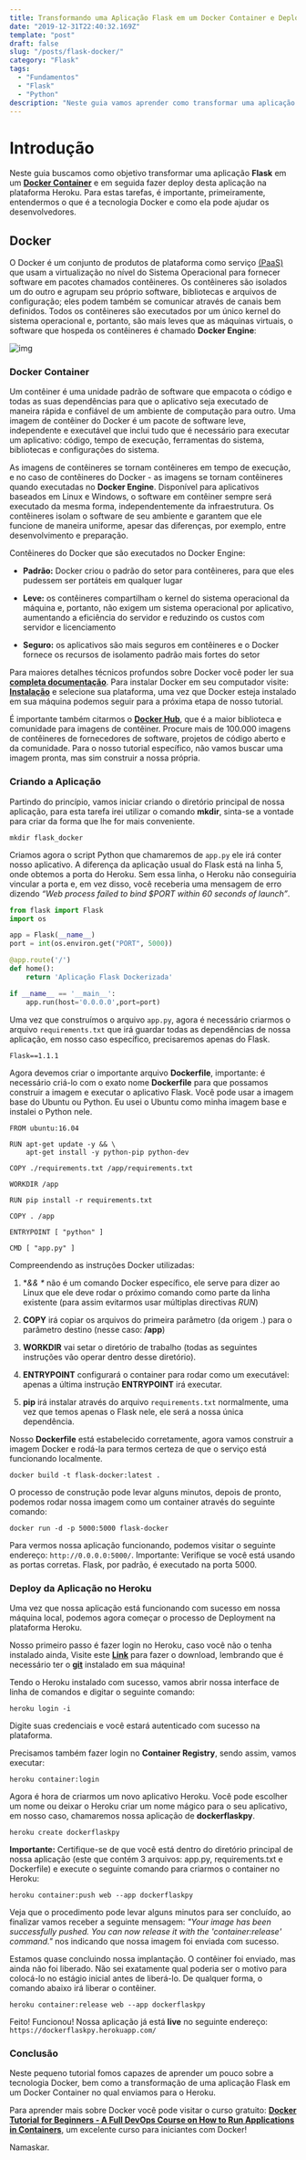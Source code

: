 ```yaml
---
title: Transformando uma Aplicação Flask em um Docker Container e Deployment com Heroku
date: "2019-12-31T22:40:32.169Z"
template: "post"
draft: false
slug: "/posts/flask-docker/"
category: "Flask"
tags:
  - "Fundamentos"
  - "Flask"
  - "Python"
description: "Neste guia vamos aprender como transformar uma aplicação Flask em um Docker Container, assim como, fazer Deploy desta aplicação na plataforma Heroku"
---
```


# Introdução

Neste guia buscamos como objetivo transformar uma aplicação **Flask** em um **[Docker Container](https://www.docker.com/resources/what-container)** e em seguida fazer deploy desta aplicação na plataforma Heroku. Para estas tarefas, é importante, primeiramente, entendermos o que é a tecnologia Docker e como ela pode ajudar os desenvolvedores.

## Docker

O Docker é um conjunto de produtos de plataforma como serviço [(PaaS)](https://en.wikipedia.org/wiki/Platform_as_a_service) que usam a virtualização no nível do Sistema Operacional para fornecer software em pacotes chamados contêineres. Os contêineres são isolados um do outro e agrupam seu próprio software, bibliotecas e arquivos de configuração; eles podem também se comunicar através de canais bem definidos. Todos os contêineres são executados por um único kernel do sistema operacional e, portanto, são mais leves que as máquinas virtuais, o software que hospeda os contêineres é chamado **Docker Engine**:

![img](https://docs.docker.com/engine/images/engine-components-flow.png)

### Docker Container

Um contêiner é uma unidade padrão de software que empacota o código e todas as suas dependências para que o aplicativo seja executado de maneira rápida e confiável de um ambiente de computação para outro. Uma imagem de contêiner do Docker é um pacote de software leve, independente e executável que inclui tudo que é necessário para executar um aplicativo: código, tempo de execução, ferramentas do sistema, bibliotecas e configurações do sistema.

As imagens de contêineres se tornam contêineres em tempo de execução, e no caso de contêineres do Docker - as imagens se tornam contêineres quando executadas no **Docker Engine**. Disponível para aplicativos baseados em Linux e Windows, o software em contêiner sempre será executado da mesma forma, independentemente da infraestrutura. Os contêineres isolam o software de seu ambiente e garantem que ele funcione de maneira uniforme, apesar das diferenças, por exemplo, entre desenvolvimento e preparação.

Contêineres do Docker que são executados no Docker Engine:

- **Padrão:** Docker criou o padrão do setor para contêineres, para que eles pudessem ser portáteis em qualquer lugar
     
- **Leve:** os contêineres compartilham o kernel do sistema operacional da máquina e, portanto, não exigem um sistema operacional por aplicativo, aumentando a eficiência do servidor e reduzindo os custos com servidor e licenciamento
     
- **Seguro:** os aplicativos são mais seguros em contêineres e o Docker fornece os recursos de isolamento padrão mais fortes do setor

Para maiores detalhes técnicos profundos sobre Docker você poder ler sua **[completa documentação](https://docs.docker.com/engine/docker-overview/)**. Para instalar Docker em seu computador visite: **[Instalação](https://docs.docker.com/install/)** e selecione sua plataforma, uma vez que Docker esteja instalado em sua máquina podemos seguir para a próxima etapa de nosso tutorial.

É importante também citarmos o **[Docker Hub](https://hub.docker.com/)**, que é a maior biblioteca e comunidade para imagens de contêiner. Procure mais de 100.000 imagens de contêineres de fornecedores de software, projetos de código aberto e da comunidade. Para o nosso tutorial específico, não vamos buscar uma imagem pronta, mas sim construir a nossa própria.

### Criando a Aplicação

Partindo do princípio, vamos iniciar criando o diretório principal de nossa aplicação, para esta tarefa irei utilizar o comando **mkdir**, sinta-se a vontade para criar da forma que lhe for mais conveniente.

```
mkdir flask_docker
```

Criamos agora o script Python que chamaremos de `app.py` ele irá conter nosso aplicativo. A diferença da aplicação usual do Flask está na linha 5, onde obtemos a porta do Heroku. Sem essa linha, o Heroku não conseguiria vincular a porta e, em vez disso, você receberia uma mensagem de erro dizendo *“Web process failed to bind $PORT within 60 seconds of launch”*.

```python
from flask import Flask
import os

app = Flask(__name__)
port = int(os.environ.get("PORT", 5000))

@app.route('/')
def home():
	return 'Aplicação Flask Dockerizada'

if __name__ == '__main__':
	app.run(host='0.0.0.0',port=port)
```

Uma vez que construímos o arquivo `app.py`, agora é necessário criarmos o arquivo `requirements.txt` que irá guardar todas as dependências de nossa aplicação, em nosso caso específico, precisaremos apenas do Flask.

```
Flask==1.1.1
```

Agora devemos criar o importante arquivo **Dockerfile**, importante: é necessário criá-lo com o exato nome **Dockerfile** para que possamos construir a imagem e executar o aplicativo Flask. Você pode usar a imagem base do Ubuntu ou Python. Eu usei o Ubuntu como minha imagem base e instalei o Python nele.

```
FROM ubuntu:16.04

RUN apt-get update -y && \
    apt-get install -y python-pip python-dev

COPY ./requirements.txt /app/requirements.txt

WORKDIR /app

RUN pip install -r requirements.txt

COPY . /app

ENTRYPOINT [ "python" ]

CMD [ "app.py" ]
```

Compreendendo as instruções Docker utilizadas:

1. **&& \** não é um comando Docker específico, ele serve para dizer ao Linux que ele deve rodar o próximo comando como parte da linha existente (para assim evitarmos usar múltiplas directivas *RUN*)

2. **COPY** irá copiar os arquivos do primeira parâmetro (da origem .) para o parâmetro destino (nesse caso: **/app**)

3. **WORKDIR** vai setar o diretório de trabalho (todas as seguintes instruções vão operar dentro desse diretório).

4. **ENTRYPOINT** configurará o container para rodar como um executável: apenas a última instrução **ENTRYPOINT** irá executar.

5. **pip** irá instalar através do arquivo `requirements.txt` normalmente, uma vez que temos apenas o Flask nele, ele será a nossa única dependência.

Nosso **Dockerfile** está estabelecido corretamente, agora vamos construir a imagem Docker e rodá-la para termos certeza de que o serviço está funcionando localmente.

```
docker build -t flask-docker:latest .
```

O processo de construção pode levar alguns minutos, depois de pronto, podemos rodar nossa imagem como um container através do seguinte comando:

```
docker run -d -p 5000:5000 flask-docker
```

Para vermos nossa aplicação funcionando, podemos visitar o seguinte endereço: `http://0.0.0.0:5000/`. Importante: Verifique se você está usando as portas corretas. Flask, por padrão, é executado na porta 5000.

### Deploy da Aplicação no Heroku

Uma vez que nossa aplicação está funcionando com sucesso em nossa máquina local, podemos agora começar o processo de Deployment na plataforma Heroku.

Nosso primeiro passo é fazer login no Heroku, caso você não o tenha instalado ainda, Visite este **[Link](https://devcenter.heroku.com/articles/getting-started-with-python#set-up)** para fazer o download, lembrando que é necessário ter o **[git](https://git-scm.com/)** instalado em sua máquina!

Tendo o Heroku instalado com sucesso, vamos abrir nossa interface de linha de comandos e digitar o seguinte comando:

```
heroku login -i
```

Digite suas credenciais e você estará autenticado com sucesso na plataforma. 

Precisamos também fazer login no **Container Registry**, sendo assim, vamos executar:

```
heroku container:login
```

Agora é hora de criarmos um novo aplicativo Heroku. Você pode escolher um nome ou deixar o Heroku criar um nome mágico para o seu aplicativo, em nosso caso, chamaremos nossa aplicação de **dockerflaskpy**.

```
heroku create dockerflaskpy
```

**Importante:** Certifique-se de que você está dentro do diretório principal de nossa aplicação (este que contém 3 arquivos: app.py, requirements.txt e Dockerfile) e execute o seguinte comando para criarmos o container no Heroku:

```
heroku container:push web --app dockerflaskpy
```

Veja que o procedimento pode levar alguns minutos para ser concluído, ao finalizar vamos receber a seguinte mensagem: *"Your image has been successfully pushed. You can now release it with the 'container:release' command."* nos indicando que nossa imagem foi enviada com sucesso.

Estamos quase concluindo nossa implantação. O contêiner foi enviado, mas ainda não foi liberado. Não sei exatamente qual poderia ser o motivo para colocá-lo no estágio inicial antes de liberá-lo. De qualquer forma, o comando abaixo irá liberar o contêiner.

```
heroku container:release web --app dockerflaskpy
```

Feito! Funcionou! Nossa aplicação já está **live** no seguinte endereço: `https://dockerflaskpy.herokuapp.com/`

### Conclusão

Neste pequeno tutorial fomos capazes de aprender um pouco sobre a tecnologia Docker, bem como a transformação de uma aplicação Flask em um Docker Container no qual enviamos para o Heroku.

Para aprender mais sobre Docker você pode visitar o curso gratuito: **[Docker Tutorial for Beginners - A Full DevOps Course on How to Run Applications in Containers](https://www.youtube.com/watch?v=fqMOX6JJhGo)**, um excelente curso para iniciantes com Docker!

Namaskar.
